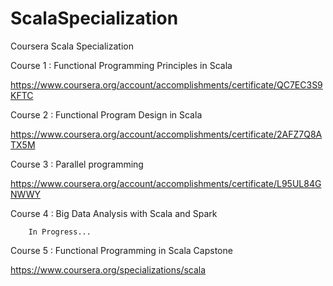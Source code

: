 # ScalaSpecialization
Coursera Scala Specialization

Course 1 : Functional Programming Principles in Scala

https://www.coursera.org/account/accomplishments/certificate/QC7EC3S9KFTC
	
Course 2 : Functional Program Design in Scala
  
https://www.coursera.org/account/accomplishments/certificate/2AFZ7Q8ATX5M

Course 3 : Parallel programming

https://www.coursera.org/account/accomplishments/certificate/L95UL84GNWWY

Course 4 : Big Data Analysis with Scala and Spark

		In Progress...

Course 5 : Functional Programming in Scala Capstone


https://www.coursera.org/specializations/scala
